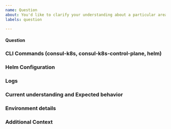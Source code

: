```yaml
---
name: Question
about: You'd like to clarify your understanding about a particular area within Consul K8s. There are situations when an issue or feature request does not really classify the type of help you are requesting from the Consul K8s team. We'd like to help and engage the community through Github!
labels: question

---
```


<!--
You've selected this issue type since you'd like to clarify your understanding about a particular area within Consul K8s. There are situations when an issue or feature request does not really classify the type of help you are requesting from the Consul K8s team. We'd like to help and engage the community through Github!
-->

#### Question

<!--

Provide a clear description of the question you would like answered with as much detail as you can provide (links to docs, gists of commands). If you are reporting a feature request or issue, please use the other issue types instead. If appropriate, please use the sections below for providing more details around your configuration, CLI commands, logs, and environment details!

Please search the existing issues for relevant questions, and use the reaction feature (https://blog.github.com/2016-03-10-add-reactions-to-pull-requests-issues-and-comments/) to add upvotes to pre-existing questions.

More details will help us answer questions more accurately and with less delay :) 
-->

### CLI Commands (consul-k8s, consul-k8s-control-plane, helm)

<!--

Provide any relevant CLI commands and output from those commands that could help understand what you've attempted so far.

```
consul-k8s install 
```

-->

### Helm Configuration

<!--- 

In order to effectively understand and answer your question, please provide exact steps that allow us the reproduce the problem. If no steps are provided, then it will likely take longer to get your question answered. An example that you can follow is provided below. 

Steps to reproduce this issue, eg:

1. When running helm install with the following `values.yaml`:
```
global:
  domain: consul
  datacenter: dc1
server:
  replicas: 1
  bootstrapExpect: 1
connectInject:
  enabled: true
controller:
  enabled: true
```
1. View error

  --->

### Logs

<!---

Provide log files from Consul Kubernetes components by providing output from `kubectl logs` from the pod and container that is surfacing the issue. 

<details>
  <summary>Logs</summary>

```
output from 'kubectl logs' in relevant components
```

</details>

--->

### Current understanding and Expected behavior

<!--- What is you current understanding of what is supposed to happen? What was the expected result after utilizing the commmands config you provided?  --->

### Environment details

<!---

If not already included, please provide the following:
- `consul-k8s` version:
- `values.yaml` used to deploy the helm chart:

Additionally, please provide details regarding the Kubernetes Infrastructure, as shown below:
- Kubernetes version: v1.22.x
- Cloud Provider (If self-hosted, the Kubernetes provider utilized): EKS, AKS, GKE, OpenShift (and version), Rancher (and version), TKGI (and version)
- Networking CNI plugin in use: Calico, Cilium, NSX-T 

Any other information you can provide about the environment/deployment.
--->

### Additional Context

<!---
Additional context on the problem. Docs, links to blogs, or other material that lead you to discover this issue or were helpful in troubleshooting the issue. 
--->
